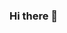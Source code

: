 ### Hi there 👋

<!--
**sheipadodemais/sheipadodemais** is a ✨ _special_ ✨ repository because its `README.md` (this file) appears on your GitHub profile.

Here are some ideas to get you started:

- 🔭 I’m currently working on ...
- 🌱 I’m currently learning ...
- 👯 I’m looking to collaborate on ...
- 🤔 I’m looking for help with ...
- 💬 Ask me about ...
- 📫 How to reach me: ...
- 😄 Pronouns: ...
- ⚡ Fun fact: ...
![judo-throw](https://github.com/sheipadodemais/sheipadodemais/assets/169677169/821ce1d3-8863-4
5b6-89ef-907c45e54f10)
-->
